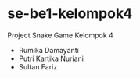 # se-be1-kelompok4

Project Snake Game Kelompok 4
- Rumika Damayanti
- Putri Kartika Nuriani
- Sultan Fariz
